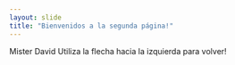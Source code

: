 ```yaml
---
layout: slide
title: "Bienvenidos a la segunda página!"
---
```

Mister David
Utiliza la flecha hacia la izquierda para volver!
